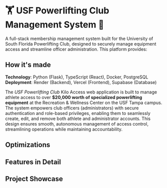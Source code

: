 # 🏋️ USF Powerlifting Club Management System 🐂

A full-stack membership management system built for the University of South Florida Powerlifting Club, designed to securely manage equipment access and streamline officer administration.
This platform provides:

## How it's made
**Technology**: Python (Flask), TypeScript (React), Docker, PostgreSQL  
**Deployment**: Render (Backend), Vercel (Frontend), Supabase (Database)

The _USF Powerlifting Club_ Kilo Access web application is built to manage athlete access to over **$20,000 worth of specialized powerlifting equipment** at the Recreation & Wellness Center on the USF Tampa campus. The system empowers club officers (administrators) with secure authentication and role-based privileges, enabling them to seamlessly create, edit, and remove both athlete and administrator accounts. This design ensures smooth, autonomous management of access control, streamlining operations while maintaining accountability. 

## Optimizations

## Features in Detail

## Project Showcase
